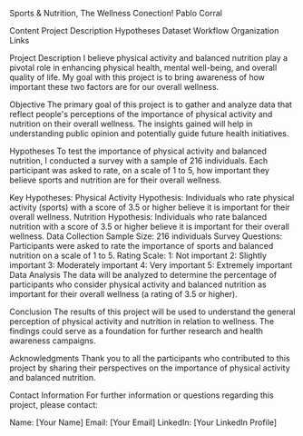 Sports & Nutrition, The Wellness Conection!
Pablo Corral

Content
Project Description
Hypotheses
Dataset
Workflow
Organization
Links

Project Description
I believe physical activity and balanced nutrition play a pivotal role in enhancing physical health, mental well-being, and overall quality of life.
My goal with this project is to bring awareness of how important these two factors are for our overall wellness.


Objective
The primary goal of this project is to gather and analyze data that reflect people's perceptions of the importance of physical activity and nutrition on their overall wellness. The insights gained will help in understanding public opinion and potentially guide future health initiatives.

Hypotheses
To test the importance of physical activity and balanced nutrition, I conducted a survey with a sample of 216 individuals. Each participant was asked to rate, on a scale of 1 to 5, how important they believe sports and nutrition are for their overall wellness.

Key Hypotheses:
Physical Activity Hypothesis: Individuals who rate physical activity (sports) with a score of 3.5 or higher believe it is important for their overall wellness.
Nutrition Hypothesis: Individuals who rate balanced nutrition with a score of 3.5 or higher believe it is important for their overall wellness.
Data Collection
Sample Size: 216 individuals
Survey Questions: Participants were asked to rate the importance of sports and balanced nutrition on a scale of 1 to 5.
Rating Scale:
1: Not important
2: Slightly important
3: Moderately important
4: Very important
5: Extremely important
Data Analysis
The data will be analyzed to determine the percentage of participants who consider physical activity and balanced nutrition as important for their overall wellness (a rating of 3.5 or higher).

Conclusion
The results of this project will be used to understand the general perception of physical activity and nutrition in relation to wellness. The findings could serve as a foundation for further research and health awareness campaigns.

Acknowledgments
Thank you to all the participants who contributed to this project by sharing their perspectives on the importance of physical activity and balanced nutrition.

Contact Information
For further information or questions regarding this project, please contact:

Name: [Your Name]
Email: [Your Email]
LinkedIn: [Your LinkedIn Profile]
